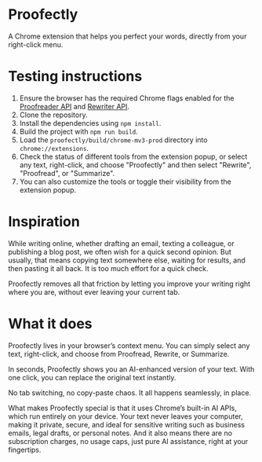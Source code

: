 # Proofectly

A Chrome extension that helps you perfect your words, directly from your right-click menu.

# Testing instructions

1. Ensure the browser has the required Chrome flags enabled for the [Proofreader API](chrome://flags/#proofreader-api-for-gemini-nano) and [Rewriter API](chrome://flags/#rewriter-api-for-gemini-nano).
2. Clone the repository.
3. Install the dependencies using `npm install`.
4. Build the project with `npm run build`.
5. Load the `proofectly/build/chrome-mv3-prod` directory into `chrome://extensions`.
6. Check the status of different tools from the extension popup, or select any text, right-click, and choose "Proofectly" and then select "Rewrite", "Proofread", or "Summarize".
7. You can also customize the tools or toggle their visibility from the extension popup.

# Inspiration

While writing online, whether drafting an email, texting a colleague, or publishing a blog post, we often wish for a quick second opinion. But usually, that means copying text somewhere else, waiting for results, and then pasting it all back. It is too much effort for a quick check.

Proofectly removes all that friction by letting you improve your writing right where you are, without ever leaving your current tab.

# What it does

Proofectly lives in your browser’s context menu. You can simply select any text, right-click, and choose from Proofread, Rewrite, or Summarize.

In seconds, Proofectly shows you an AI-enhanced version of your text. With one click, you can replace the original text instantly.

No tab switching, no copy-paste chaos. It all happens seamlessly, in place.

What makes Proofectly special is that it uses Chrome’s built-in AI APIs, which run entirely on your device. Your text never leaves your computer, making it private, secure, and ideal for sensitive writing such as business emails, legal drafts, or personal notes. And it also means there are no subscription charges, no usage caps, just pure AI assistance, right at your fingertips.
